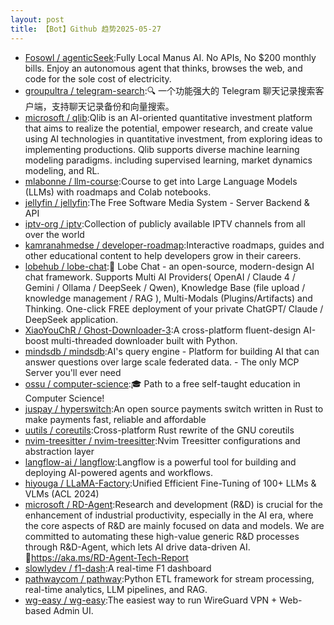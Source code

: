 ```yaml
---
layout: post
title: 【Bot】Github 趋势2025-05-27
---
```


* [Fosowl / agenticSeek](https://github.com/Fosowl/agenticSeek):Fully Local Manus AI. No APIs, No $200 monthly bills. Enjoy an autonomous agent that thinks, browses the web, and code for the sole cost of electricity.
* [groupultra / telegram-search](https://github.com/groupultra/telegram-search):🔍 一个功能强大的 Telegram 聊天记录搜索客户端，支持聊天记录备份和向量搜索。
* [microsoft / qlib](https://github.com/microsoft/qlib):Qlib is an AI-oriented quantitative investment platform that aims to realize the potential, empower research, and create value using AI technologies in quantitative investment, from exploring ideas to implementing productions. Qlib supports diverse machine learning modeling paradigms. including supervised learning, market dynamics modeling, and RL.
* [mlabonne / llm-course](https://github.com/mlabonne/llm-course):Course to get into Large Language Models (LLMs) with roadmaps and Colab notebooks.
* [jellyfin / jellyfin](https://github.com/jellyfin/jellyfin):The Free Software Media System - Server Backend & API
* [iptv-org / iptv](https://github.com/iptv-org/iptv):Collection of publicly available IPTV channels from all over the world
* [kamranahmedse / developer-roadmap](https://github.com/kamranahmedse/developer-roadmap):Interactive roadmaps, guides and other educational content to help developers grow in their careers.
* [lobehub / lobe-chat](https://github.com/lobehub/lobe-chat):🤯 Lobe Chat - an open-source, modern-design AI chat framework. Supports Multi AI Providers( OpenAI / Claude 4 / Gemini / Ollama / DeepSeek / Qwen), Knowledge Base (file upload / knowledge management / RAG ), Multi-Modals (Plugins/Artifacts) and Thinking. One-click FREE deployment of your private ChatGPT/ Claude / DeepSeek application.
* [XiaoYouChR / Ghost-Downloader-3](https://github.com/XiaoYouChR/Ghost-Downloader-3):A cross-platform fluent-design AI-boost multi-threaded downloader built with Python.
* [mindsdb / mindsdb](https://github.com/mindsdb/mindsdb):AI's query engine - Platform for building AI that can answer questions over large scale federated data. - The only MCP Server you'll ever need
* [ossu / computer-science](https://github.com/ossu/computer-science):🎓 Path to a free self-taught education in Computer Science!
* [juspay / hyperswitch](https://github.com/juspay/hyperswitch):An open source payments switch written in Rust to make payments fast, reliable and affordable
* [uutils / coreutils](https://github.com/uutils/coreutils):Cross-platform Rust rewrite of the GNU coreutils
* [nvim-treesitter / nvim-treesitter](https://github.com/nvim-treesitter/nvim-treesitter):Nvim Treesitter configurations and abstraction layer
* [langflow-ai / langflow](https://github.com/langflow-ai/langflow):Langflow is a powerful tool for building and deploying AI-powered agents and workflows.
* [hiyouga / LLaMA-Factory](https://github.com/hiyouga/LLaMA-Factory):Unified Efficient Fine-Tuning of 100+ LLMs & VLMs (ACL 2024)
* [microsoft / RD-Agent](https://github.com/microsoft/RD-Agent):Research and development (R&D) is crucial for the enhancement of industrial productivity, especially in the AI era, where the core aspects of R&D are mainly focused on data and models. We are committed to automating these high-value generic R&D processes through R&D-Agent, which lets AI drive data-driven AI. 🔗https://aka.ms/RD-Agent-Tech-Report
* [slowlydev / f1-dash](https://github.com/slowlydev/f1-dash):A real-time F1 dashboard
* [pathwaycom / pathway](https://github.com/pathwaycom/pathway):Python ETL framework for stream processing, real-time analytics, LLM pipelines, and RAG.
* [wg-easy / wg-easy](https://github.com/wg-easy/wg-easy):The easiest way to run WireGuard VPN + Web-based Admin UI.
